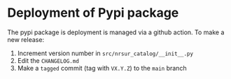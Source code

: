 # Deployment of Pypi package

The pypi package is deployment is managed via a github action.
To make a new release:
1. Increment version number in `src/nrsur_catalog/__init__.py`
2. Edit the `CHANGELOG.md`
3. Make a `tagged` commit (tag with `VX.Y.Z`) to the `main` branch


